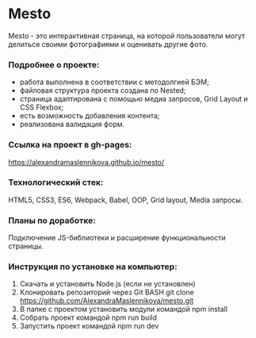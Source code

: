 # Mesto

Mesto - это интерактивная страница, на которой пользователи могут делиться своими фотографиями и оценивать другие фото.

### Подробнее о проекте:
* работа выполнена в соответствии с методолгией БЭМ;
* файловая структура проекта создана по Nested;
* страница адаптирована с помощью медиа запросов, Grid Layout и CSS Flexbox;
* есть возможность добавления контента;
* реализована валидация форм.

### Ссылка на проект в gh-pages: 
https://alexandramaslennikova.github.io/mesto/

### Технологический стек:
HTML5, CSS3, ES6, Webpack, Babel, ООP, Grid layout, Media запросы.

### Планы по доработке: 
Подключение JS-библиотеки и расширение функциональности страницы. 

### Инструкция по установке на компьютер: 

1. Скачать и установить Node.js (если не установлен)
2. Клонировать репозиторий через Git BASH git clone https://github.com/AlexandraMaslennikova/mesto.git
3. В папке с проектом установить модули командой npm install
4. Собрать проект командой npm run build
5. Запустить проект командой npm run dev
